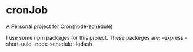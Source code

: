 # cronJob
A Personal project for Cron(node-schedule)

I use some npm packages for this project. These packeges are;
  -express
  -short-uuid
  -node-schedule
  -lodash
